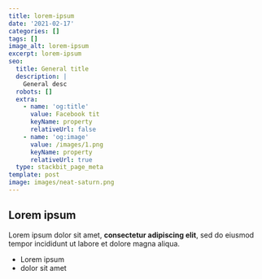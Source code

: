 ```yaml
---
title: lorem-ipsum
date: '2021-02-17'
categories: []
tags: []
image_alt: lorem-ipsum
excerpt: lorem-ipsum
seo:
  title: General title
  description: |
    General desc
  robots: []
  extra:
    - name: 'og:title'
      value: Facebook tit
      keyName: property
      relativeUrl: false
    - name: 'og:image'
      value: /images/1.png
      keyName: property
      relativeUrl: true
  type: stackbit_page_meta
template: post
image: images/neat-saturn.png
---
```

## Lorem ipsum

Lorem ipsum dolor sit amet, **consectetur adipiscing elit**, sed do eiusmod tempor incididunt ut labore et dolore magna aliqua.

- Lorem ipsum
- dolor sit amet
